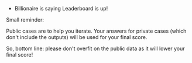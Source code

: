 - Billionaire is saying Leaderboard is up!

Small reminder:

Public cases are to help you iterate. Your answers for private cases (which don't include the outputs) will be used for your final score.

So, bottom line: please don't overfit on the public data as it will lower your final score!